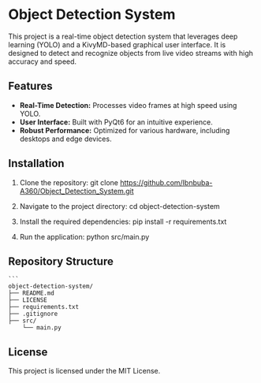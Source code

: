 # Object Detection System

This project is a real-time object detection system that leverages deep learning (YOLO) and a KivyMD-based graphical user interface. It is designed to detect and recognize objects from live video streams with high accuracy and speed.

## Features
- **Real-Time Detection:** Processes video frames at high speed using YOLO.
- **User Interface:** Built with PyQt6 for an intuitive experience.
- **Robust Performance:** Optimized for various hardware, including desktops and edge devices.

## Installation
1. Clone the repository:
git clone https://github.com/Ibnbuba-A360/Object_Detection_System.git

2. Navigate to the project directory:
cd object-detection-system

3. Install the required dependencies:
pip install -r requirements.txt

4. Run the application:
python src/main.py



## Repository Structure
    ```
    object-detection-system/
    ├── README.md
    ├── LICENSE
    ├── requirements.txt
    ├── .gitignore
    ├── src/
        └── main.py



## License
This project is licensed under the MIT License.

